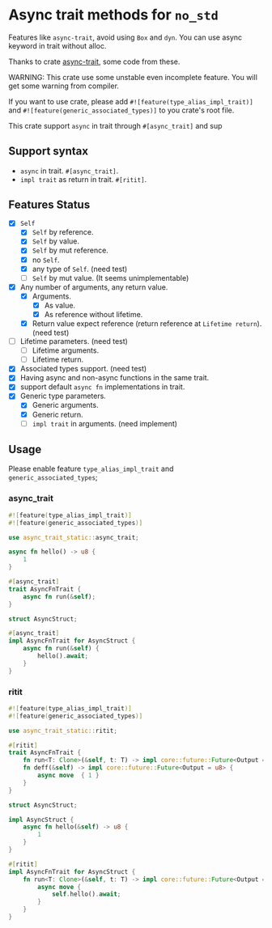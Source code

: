 # Async trait methods for `no_std`

Features like `async-trait`, avoid using `Box` and `dyn`. You can use async keyword in trait without alloc.

Thanks to crate [async-trait](https://github.com/dtolnay/async-trait), some code from these.

WARNING: This crate use some unstable even incomplete feature. You will get some warning from compiler.

If you want to use crate, please add `#![feature(type_alias_impl_trait)]` and `#![feature(generic_associated_types)]`
to you crate's root file.

This crate support `async` in trait through `#[async_trait]` and sup

## Support syntax

- `async` in trait. `#[async_trait]`.
- `impl trait` as return in trait. `#[ritit]`.

## Features Status

- [X] `Self`
  - [X] `Self` by reference.
  - [X] `Self` by value.
  - [X] `Self` by mut reference.
  - [X] no `Self`.
  - [X] any type of `Self`. (need test)
  - [ ] `Self` by mut value. (It seems unimplementable)
- [X] Any number of arguments, any return value.
  - [X] Arguments.
    - [X] As value.
    - [X] As reference without lifetime.
  - [X] Return value expect reference (return reference at `Lifetime return`). (need test)
- [ ] Lifetime parameters. (need test)
  - [ ] Lifetime arguments.
  - [ ] Lifetime return.
- [X] Associated types support. (need test)
- [X] Having async and non-async functions in the same trait.
- [X] support default `async fn` implementations in trait.
- [X] Generic type parameters.
  - [X] Generic arguments.
  - [X] Generic return.
  - [ ] `impl trait` in arguments. (need implement)

## Usage

Please enable feature `type_alias_impl_trait` and `generic_associated_types`;

### async_trait

```rust
#![feature(type_alias_impl_trait)]
#![feature(generic_associated_types)]

use async_trait_static::async_trait;

async fn hello() -> u8 {
    1
}

#[async_trait]
trait AsyncFnTrait {
    async fn run(&self);
}

struct AsyncStruct;

#[async_trait]
impl AsyncFnTrait for AsyncStruct {
    async fn run(&self) {
        hello().await;
    }
}

```

### ritit
```rust
#![feature(type_alias_impl_trait)]
#![feature(generic_associated_types)]

use async_trait_static::ritit;

#[ritit]
trait AsyncFnTrait {
    fn run<T: Clone>(&self, t: T) -> impl core::future::Future<Output = ()>;
    fn deff(&self) -> impl core::future::Future<Output = u8> {
        async move  { 1 }
    }
}

struct AsyncStruct;

impl AsyncStruct {
    async fn hello(&self) -> u8 {
        1
    }
}

#[ritit]
impl AsyncFnTrait for AsyncStruct {
    fn run<T: Clone>(&self, t: T) -> impl core::future::Future<Output = ()> {
        async move {
            self.hello().await;
        }
    }
}
```

